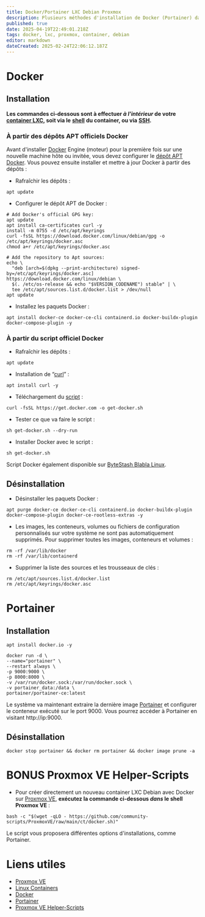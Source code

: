 ```yaml
---
title: Docker/Portainer LXC Debian Proxmox
description: Plusieurs méthodes d'installation de Docker (Portainer) dans un container LXC Debian sur Proxmox VE.
published: true
date: 2025-04-19T22:49:01.218Z
tags: docker, lxc, proxmox, container, debian
editor: markdown
dateCreated: 2025-02-24T22:06:12.187Z
---
```


# Docker

## Installation

**Les commandes ci-dessous sont à effectuer _à l'intérieur_ de votre** [**container LXC**](https://fr.wikipedia.org/wiki/LXC)**, soit via le** [**shell**](https://fr.wikipedia.org/wiki/Shell_Unix) **du container, ou via** [**SSH**](https://fr.wikipedia.org/wiki/Secure_Shell)**.**

### À partir des dépôts APT officiels Docker

Avant d'installer [Docker](https://fr.wikipedia.org/wiki/Docker_(logiciel)) Engine (moteur) pour la première fois sur une nouvelle machine hôte ou invitée, vous devez configurer le [dépôt APT](https://wiki.debian.org/fr/SourcesList) [Docker](https://www.docker.com). Vous pouvez ensuite installer et mettre à jour Docker à partir des dépôts :

-   Rafraîchir les dépôts :

```plaintext
apt update
```

-   Configurer le dépôt APT de Docker :

```plaintext
# Add Docker's official GPG key:
apt update
apt install ca-certificates curl -y
install -m 0755 -d /etc/apt/keyrings
curl -fsSL https://download.docker.com/linux/debian/gpg -o /etc/apt/keyrings/docker.asc
chmod a+r /etc/apt/keyrings/docker.asc

# Add the repository to Apt sources:
echo \
  "deb [arch=$(dpkg --print-architecture) signed-by=/etc/apt/keyrings/docker.asc] https://download.docker.com/linux/debian \
  $(. /etc/os-release && echo "$VERSION_CODENAME") stable" | \
  tee /etc/apt/sources.list.d/docker.list > /dev/null
apt update
```

-   Installez les paquets Docker :

```plaintext
apt install docker-ce docker-ce-cli containerd.io docker-buildx-plugin docker-compose-plugin -y
```

### À partir du script officiel Docker

-   Rafraîchir les dépôts :

```plaintext
apt update
```

-   Installation de “[curl](https://fr.wikipedia.org/wiki/CURL)” :

```plaintext
apt install curl -y
```

-   Téléchargement du [script](https://fr.wikipedia.org/wiki/Script) :

```plaintext
curl -fsSL https://get.docker.com -o get-docker.sh
```

-   Tester ce que va faire le script :

```plaintext
sh get-docker.sh --dry-run
```

-   Installer Docker avec le script :

```plaintext
sh get-docker.sh
```

Script Docker également disponible sur [ByteStash Blabla Linux](https://bytestash.blablalinux.be/public/snippets).

## Désinstallation

-   Désinstaller les paquets Docker :

```plaintext
apt purge docker-ce docker-ce-cli containerd.io docker-buildx-plugin docker-compose-plugin docker-ce-rootless-extras -y
```

-   Les images, les conteneurs, volumes ou fichiers de configuration personnalisés sur votre système ne sont pas automatiquement supprimés. Pour supprimer toutes les images, conteneurs et volumes :

```plaintext
rm -rf /var/lib/docker
rm -rf /var/lib/containerd
```

-   Supprimer la liste des sources et les trousseaux de clés :

```plaintext
rm /etc/apt/sources.list.d/docker.list
rm /etc/apt/keyrings/docker.asc
```

# Portainer

## Installation

```plaintext
apt install docker.io -y
```

```plaintext
docker run -d \
--name="portainer" \
--restart always \
-p 9000:9000 \
-p 8000:8000 \
-v /var/run/docker.sock:/var/run/docker.sock \
-v portainer_data:/data \
portainer/portainer-ce:latest
```

Le système va maintenant extraire la dernière image [Portainer](https://www.portainer.io) et configurer le conteneur exécuté sur le port 9000. Vous pourrez accéder à Portainer en visitant http://ip:9000.

## Désinstallation

```plaintext
docker stop portainer && docker rm portainer && docker image prune -a
```

# BONUS Proxmox VE Helper-Scripts

-   Pour créer directement un nouveau container LXC Debian avec Docker sur [Proxmox VE](https://www.proxmox.com/en/products/proxmox-virtual-environment/overview), **exécutez la commande ci-dessous _dans_ le shell Proxmox VE** :

```plaintext
bash -c "$(wget -qLO - https://github.com/community-scripts/ProxmoxVE/raw/main/ct/docker.sh)"
```

Le script vous proposera différentes options d'installations, comme Portainer.

# Liens utiles

-   [Proxmox VE](https://www.proxmox.com/en/products/proxmox-virtual-environment/overview)
-   [Linux Containers](https://linuxcontainers.org)
-   [Docker](https://www.docker.com)
-   [Portainer](https://www.portainer.io)
-   [Proxmox VE Helper-Scripts](https://community-scripts.github.io/ProxmoxVE/)